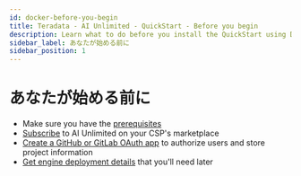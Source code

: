 ```yaml
---
id: docker-before-you-begin
title: Teradata - AI Unlimited - QuickStart - Before you begin
description: Learn what to do before you install the QuickStart using Docker.
sidebar_label: あなたが始める前に
sidebar_position: 1
---
```


# あなたが始める前に

- Make sure you have the [prerequisites](docker-prerequisites.md)
- [Subscribe](docker-subscribe.md) to AI Unlimited on your CSP's marketplace
- [Create a GitHub or GitLab OAuth app](docker-create-oauth-app.md) to authorize users and store project information
- [Get engine deployment details](docker-engine-deployment-details.md) that you'll need later

